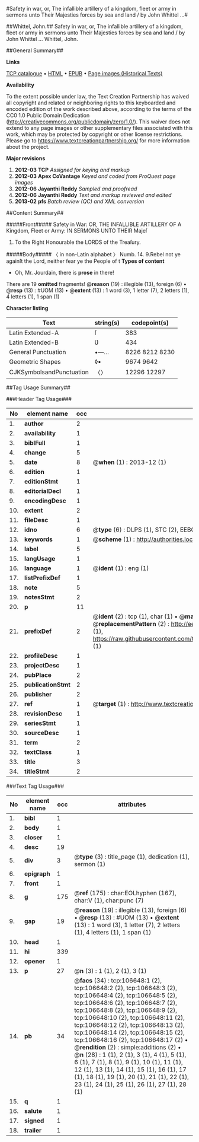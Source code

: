 #Safety in war, or, The infallible artillery of a kingdom, fleet or army in sermons unto Their Majesties forces by sea and land / by John Whittel ...#

##Whittel, John.##
Safety in war, or, The infallible artillery of a kingdom, fleet or army in sermons unto Their Majesties forces by sea and land / by John Whittel ...
Whittel, John.

##General Summary##

**Links**

[TCP catalogue](http://www.ota.ox.ac.uk/tcp/)  • 
[HTML](http://tei.it.ox.ac.uk/tcp/Texts-HTML/free/A65/A65949.html)  • 
[EPUB](http://tei.it.ox.ac.uk/tcp/Texts-EPUB/free/A65/A65949.epub) • 
[Page images (Historical Texts)](https://historicaltexts.jisc.ac.uk/eebo-17807415e)

**Availability**

To the extent possible under law, the Text Creation Partnership has waived all copyright and related or neighboring rights to this keyboarded and encoded edition of the work described above, according to the terms of the CC0 1.0 Public Domain Dedication (http://creativecommons.org/publicdomain/zero/1.0/). This waiver does not extend to any page images or other supplementary files associated with this work, which may be protected by copyright or other license restrictions. Please go to https://www.textcreationpartnership.org/ for more information about the project.

**Major revisions**

1. __2012-03__ __TCP__ *Assigned for keying and markup*
1. __2012-03__ __Apex CoVantage__ *Keyed and coded from ProQuest page images*
1. __2012-06__ __Jayanthi Reddy__ *Sampled and proofread*
1. __2012-06__ __Jayanthi Reddy__ *Text and markup reviewed and edited*
1. __2013-02__ __pfs__ *Batch review (QC) and XML conversion*

##Content Summary##

#####Front#####
Safety in War: OR, THE INFALLIBLE ARTILLERY OF A Kingdom, Fleet or Army: IN SERMONS UNTO THEIR Majeſ
1. To the Right Honourable the LORDS of the Treaſury.

#####Body#####
〈 in non-Latin alphabet 〉 Numb. 14. 9.Rebel not ye againſt the Lord, neither fear ye the People of t
**Types of content**

  * Oh, Mr. Jourdain, there is **prose** in there!

There are 19 **omitted** fragments! 
 @__reason__ (19) : illegible (13), foreign (6)  •  @__resp__ (13) : #UOM (13)  •  @__extent__ (13) : 1 word (3), 1 letter (7), 2 letters (1), 4 letters (1), 1 span (1)

**Character listing**


|Text|string(s)|codepoint(s)|
|---|---|---|
|Latin Extended-A|ſ|383|
|Latin Extended-B|Ʋ|434|
|General Punctuation|•—…|8226 8212 8230|
|Geometric Shapes|◊▪|9674 9642|
|CJKSymbolsandPunctuation|〈〉|12296 12297|

##Tag Usage Summary##

###Header Tag Usage###

|No|element name|occ|attributes|
|---|---|---|---|
|1.|__author__|2||
|2.|__availability__|1||
|3.|__biblFull__|1||
|4.|__change__|5||
|5.|__date__|8| @__when__ (1) : 2013-12 (1)|
|6.|__edition__|1||
|7.|__editionStmt__|1||
|8.|__editorialDecl__|1||
|9.|__encodingDesc__|1||
|10.|__extent__|2||
|11.|__fileDesc__|1||
|12.|__idno__|6| @__type__ (6) : DLPS (1), STC (2), EEBO-CITATION (1), OCLC (1), VID (1)|
|13.|__keywords__|1| @__scheme__ (1) : http://authorities.loc.gov/ (1)|
|14.|__label__|5||
|15.|__langUsage__|1||
|16.|__language__|1| @__ident__ (1) : eng (1)|
|17.|__listPrefixDef__|1||
|18.|__note__|5||
|19.|__notesStmt__|2||
|20.|__p__|11||
|21.|__prefixDef__|2| @__ident__ (2) : tcp (1), char (1)  •  @__matchPattern__ (2) : ([0-9\-]+):([0-9IVX]+) (1), (.+) (1)  •  @__replacementPattern__ (2) : http://eebo.chadwyck.com/downloadtiff?vid=$1&page=$2 (1), https://raw.githubusercontent.com/textcreationpartnership/Texts/master/tcpchars.xml#$1 (1)|
|22.|__profileDesc__|1||
|23.|__projectDesc__|1||
|24.|__pubPlace__|2||
|25.|__publicationStmt__|2||
|26.|__publisher__|2||
|27.|__ref__|1| @__target__ (1) : http://www.textcreationpartnership.org/docs/. (1)|
|28.|__revisionDesc__|1||
|29.|__seriesStmt__|1||
|30.|__sourceDesc__|1||
|31.|__term__|2||
|32.|__textClass__|1||
|33.|__title__|3||
|34.|__titleStmt__|2||


###Text Tag Usage###

|No|element name|occ|attributes|
|---|---|---|---|
|1.|__bibl__|1||
|2.|__body__|1||
|3.|__closer__|1||
|4.|__desc__|19||
|5.|__div__|3| @__type__ (3) : title_page (1), dedication (1), sermon (1)|
|6.|__epigraph__|1||
|7.|__front__|1||
|8.|__g__|175| @__ref__ (175) : char:EOLhyphen (167), char:V (1), char:punc (7)|
|9.|__gap__|19| @__reason__ (19) : illegible (13), foreign (6)  •  @__resp__ (13) : #UOM (13)  •  @__extent__ (13) : 1 word (3), 1 letter (7), 2 letters (1), 4 letters (1), 1 span (1)|
|10.|__head__|1||
|11.|__hi__|339||
|12.|__opener__|1||
|13.|__p__|27| @__n__ (3) : 1 (1), 2 (1), 3 (1)|
|14.|__pb__|34| @__facs__ (34) : tcp:106648:1 (2), tcp:106648:2 (2), tcp:106648:3 (2), tcp:106648:4 (2), tcp:106648:5 (2), tcp:106648:6 (2), tcp:106648:7 (2), tcp:106648:8 (2), tcp:106648:9 (2), tcp:106648:10 (2), tcp:106648:11 (2), tcp:106648:12 (2), tcp:106648:13 (2), tcp:106648:14 (2), tcp:106648:15 (2), tcp:106648:16 (2), tcp:106648:17 (2)  •  @__rendition__ (2) : simple:additions (2)  •  @__n__ (28) : 1 (1), 2 (1), 3 (1), 4 (1), 5 (1), 6 (1), 7 (1), 8 (1), 9 (1), 10 (1), 11 (1), 12 (1), 13 (1), 14 (1), 15 (1), 16 (1), 17 (1), 18 (1), 19 (1), 20 (1), 21 (1), 22 (1), 23 (1), 24 (1), 25 (1), 26 (1), 27 (1), 28 (1)|
|15.|__q__|1||
|16.|__salute__|1||
|17.|__signed__|1||
|18.|__trailer__|1||
